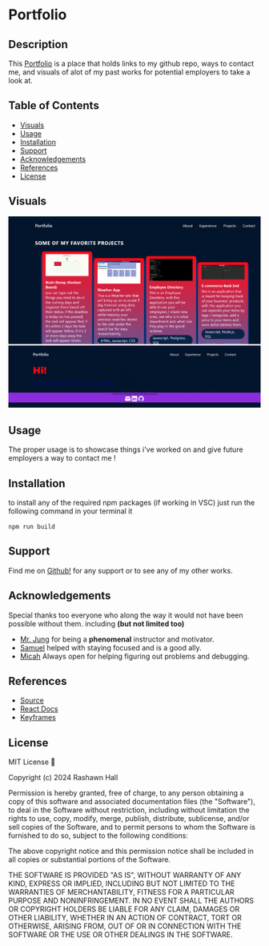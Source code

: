 # Portfolio

## Description 
This [Portfolio](https://main--boysfirstfolio.netlify.app/) is a place that holds links to my github repo, ways to contact me, and visuals of alot of my past works for potential employers to take a look at.

## Table of Contents

- [Visuals](#visuals)
- [Usage](#usage)
- [Installation](#installation)
- [Support](#support)
- [Acknowledgements](#acknowledgements)
- [References](#references)
- [License](#license)

## Visuals
 ![Screenshot](./assets/misc-images/Visual1.png)
![Screenshot](./assets/misc-images/Visual2.png)

## Usage
The proper usage is to showcase things i've worked on and give future employers a way to contact me !

## Installation
to install any of the required npm packages (if working in VSC) just run the following command in your terminal it
```
npm run build
```

## Support
Find me on [Github!](https://github.com/TheR16H) for any support or to see any of my other works.

## Acknowledgements
Special thanks too everyone who along the way it would not have been possible without them. including <b>(but not limited too)</b>
- [Mr. Jung](https://github.com/juhuyoon) for being a <b>phenomenal</b> instructor and motivator. 
- [Samuel](https://github.com/swlodawski) helped with staying focused and is a good ally. 
- [Micah](https://github.com/Kalink52) Always open for helping figuring out problems and debugging. 

## References
- [Source](https://github.com/TheR16H) 
- [React Docs](https://react.dev/)
- [Keyframes](https://developer.mozilla.org/en-US/docs/Web/API/Web_Animations_API/Keyframe_Formats)


## License
MIT License 🔔

Copyright (c) 2024 Rashawn Hall

Permission is hereby granted, free of charge, to any person obtaining a copy
of this software and associated documentation files (the "Software"), to deal
in the Software without restriction, including without limitation the rights
to use, copy, modify, merge, publish, distribute, sublicense, and/or sell
copies of the Software, and to permit persons to whom the Software is
furnished to do so, subject to the following conditions:

The above copyright notice and this permission notice shall be included in all
copies or substantial portions of the Software.

THE SOFTWARE IS PROVIDED "AS IS", WITHOUT WARRANTY OF ANY KIND, EXPRESS OR
IMPLIED, INCLUDING BUT NOT LIMITED TO THE WARRANTIES OF MERCHANTABILITY,
FITNESS FOR A PARTICULAR PURPOSE AND NONINFRINGEMENT. IN NO EVENT SHALL THE
AUTHORS OR COPYRIGHT HOLDERS BE LIABLE FOR ANY CLAIM, DAMAGES OR OTHER
LIABILITY, WHETHER IN AN ACTION OF CONTRACT, TORT OR OTHERWISE, ARISING FROM,
OUT OF OR IN CONNECTION WITH THE SOFTWARE OR THE USE OR OTHER DEALINGS IN THE
SOFTWARE.